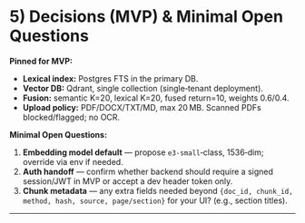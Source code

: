 # 5) Decisions (MVP) & Minimal Open Questions

**Pinned for MVP:**

- **Lexical index:** Postgres FTS in the primary DB.
- **Vector DB:** Qdrant, single collection (single‑tenant deployment).
- **Fusion:** semantic K=20, lexical K=20, fused return=10, weights 0.6/0.4.
- **Upload policy:** PDF/DOCX/TXT/MD, max 20 MB. Scanned PDFs blocked/flagged; no OCR.

**Minimal Open Questions:**

1. **Embedding model default** — propose `e3‑small`‑class, 1536‑dim; override via env if needed.
2. **Auth handoff** — confirm whether backend should require a signed session/JWT in MVP or accept a dev header token only.
3. **Chunk metadata** — any extra fields needed beyond `{doc_id, chunk_id, method, hash, source, page/section}` for your UI? (e.g., section titles).

---
